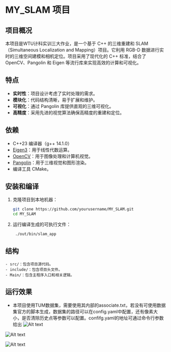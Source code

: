 # MY_SLAM 项目

## 项目概况
本项目是WTU计科实训三大作业，是一个基于 C++ 的三维重建和 SLAM（Simultaneous Localization and Mapping）项目。它利用 RGB-D 数据进行实时的三维空间建模和相机定位。项目采用了现代化的 C++ 标准，结合了 OpenCV、Pangolin 和 Eigen 等流行库来实现高效的计算和可视化。

## 特点

- **实时性**：项目设计考虑了实时处理的需求。
- **模块化**：代码结构清晰，易于扩展和维护。
- **可视化**：通过 Pangolin 库提供直观的三维可视化。
- **高精度**：采用先进的视觉算法确保高精度的重建和定位。

## 依赖

- C++23 编译器（g++ 14.1.0）
- [Eigen3](http://eigen.tuxfamily.org)：用于线性代数运算。
- [OpenCV](https://opencv.org/)：用于图像处理和计算机视觉。
- [Pangolin](https://github.com/stevenlovegrove/Pangolin)：用于三维视觉和图形渲染。
- 编译工具 CMake。

## 安装和编译

1. 克隆项目到本地机器：
   ```sh
   git clone https://github.com/yourusername/MY_SLAM.git
   cd MY_SLAM
2. 运行编译生成的可执行文件：
   ```sh
    ./out/bin/slam_app

## 结构
    - src/：包含项目源代码。
    - include/：包含项目头文件。
    - Main/：包含主程序入口和相关逻辑。


## 运行效果
 - 本项目使用TUM数据集，需要使用其内部的associate.txt，若没有可使用数据集官方的脚本生成，数据集的路径可以在config.yaml中配置，还有像素大小，是否清除历史点等参数可以配置。confifg.yaml的地址可通过命令行参数给出
![Alt text](<img/2024-06-13 14-40-45屏幕截图.png>)

![Alt text](<img/2024-06-13 14-40-58屏幕截图.png>)

![Alt text](<img/2024-06-13 14-41-28屏幕截图.png>)

